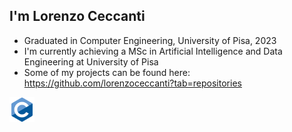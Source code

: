 ## I'm Lorenzo Ceccanti

<!--
**lorenzoceccanti/lorenzoceccanti** is a ✨ _special_ ✨ repository because its `README.md` (this file) appears on your GitHub profile.

Here are some ideas to get you started:

- 🔭 I’m currently working on ...
- 🌱 I’m currently learning ...
- 👯 I’m looking to collaborate on ...
- 🤔 I’m looking for help with ...
- 💬 Ask me about ...
- 📫 How to reach me: ...
- 😄 Pronouns: ...
- ⚡ Fun fact: ...
-->
- Graduated in Computer Engineering, University of Pisa, 2023
- I'm currently achieving a MSc in Artificial Intelligence and Data Engineering at University of Pisa
- Some of my projects can be found here: https://github.com/lorenzoceccanti?tab=repositories

<p align="left">
<img src="https://raw.githubusercontent.com/devicons/devicon/master/icons/c/c-original.svg" alt="c" width="40" height="40">
</p>
